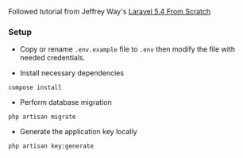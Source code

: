 Followed tutorial from Jeffrey Way's [Laravel 5.4 From Scratch](https://laracasts.com/series/laravel-from-scratch-2017)

### Setup

- Copy or rename `.env.example` file to `.env` then modify the file with needed credentials.

- Install necessary dependencies
```
compose install
```

- Perform database migration
```
php artisan migrate
```

- Generate the application key locally
```
php artisan key:generate
```